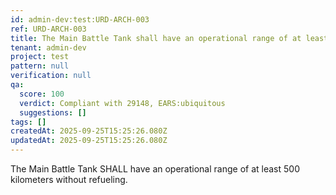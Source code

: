 ```yaml
---
id: admin-dev:test:URD-ARCH-003
ref: URD-ARCH-003
title: The Main Battle Tank shall have an operational range of at least 500 kilomete…
tenant: admin-dev
project: test
pattern: null
verification: null
qa:
  score: 100
  verdict: Compliant with 29148, EARS:ubiquitous
  suggestions: []
tags: []
createdAt: 2025-09-25T15:25:26.080Z
updatedAt: 2025-09-25T15:25:26.080Z
---
```


The Main Battle Tank SHALL have an operational range of at least 500 kilometers without refueling.
